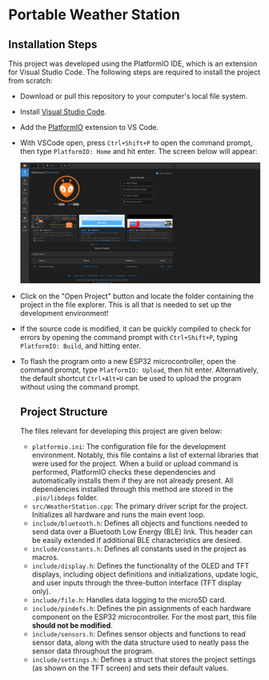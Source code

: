 # Portable Weather Station

## Installation Steps

This project was developed using the PlatformIO IDE, which is an extension for
Visual Studio Code. The following steps are required to install the project from
scratch:

- Download or pull this repository to your computer's local file system.
- Install [Visual Studio Code](https://code.visualstudio.com/).
- Add the [PlatformIO](https://platformio.org/install) extension to VS Code.
- With VSCode open, press ``Ctrl+Shift+P`` to open the command prompt, then type
  ``PlatformIO: Home`` and hit enter. The screen below will appear:

  ![](pictures/pio_home.png)

- Click on the "Open Project" button and locate the folder containing the
  project in the file explorer. This is all that is needed to set up the
  development environment!
- If the source code is modified, it can be quickly compiled to check for errors
  by opening the command prompt with ``Ctrl+Shift+P``, typing
  ``PlatformIO: Build``, and hitting enter.
- To flash the program onto a new ESP32 microcontroller, open the command
  prompt, type ``PlatformIO: Upload``, then hit enter. Alternatively, the
  default shortcut ``Ctrl+Alt+U`` can be used to upload the program without
  using the command prompt.

  ## Project Structure
  The files relevant for developing this project are given below:

  - ``platformio.ini``: The configuration file for the development environment.
    Notably, this file contains a list of external libraries that were used for
    the project. When a build or upload command is performed, PlatformIO checks
    these dependencies and automatically installs them if they are not already
    present. All dependencies installed through this method are stored in the
    ``.pio/libdeps`` folder.
  - ``src/WeatherStation.cpp``: The primary driver script for the project.
    Initializes all hardware and runs the main event loop.
  - ``include/bluetooth.h``: Defines all objects and functions needed to send
    data over a Bluetooth Low Energy (BLE) link. This header can be easily
    extended if additional BLE characteristics are desired.
  - ``include/constants.h``: Defines all constants used in the project as macros.
  - ``include/display.h``: Defines the functionality of the OLED
    and TFT displays, including object definitions and initializations, update
    logic, and user inputs through the three-button interface (TFT display
    only).
  - ``include/file.h``: Handles data logging to the microSD card.
  - ``include/pindefs.h``: Defines the pin assignments of each hardware
    component on the ESP32 microcontroller. For the most part, this file
    **should not be modified**.
  - ``include/sensors.h``: Defines sensor objects and functions to read sensor
    data, along with the data structure used to neatly pass the sensor data
    throughout the program.
  - ``include/settings.h``: Defines a struct that stores the project settings
    (as shown on the TFT screen) and sets their default values.
